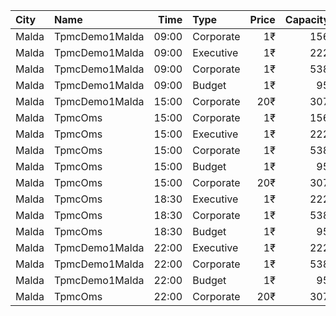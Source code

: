 | City  | Name           |  Time | Type      | Price | Capacity | Booked |
| :---- | :------------- | ----: | :-------- | ----: | -------: | -----: |
| Malda | TpmcDemo1Malda | 09:00 | Corporate |    1₹ |      156 |     26 |
| Malda | TpmcDemo1Malda | 09:00 | Executive |    1₹ |      222 |    143 |
| Malda | TpmcDemo1Malda | 09:00 | Corporate |    1₹ |      538 |    100 |
| Malda | TpmcDemo1Malda | 09:00 | Budget    |    1₹ |       95 |     32 |
| Malda | TpmcDemo1Malda | 15:00 | Corporate |   20₹ |      307 |     69 |
| Malda | TpmcOms        | 15:00 | Corporate |    1₹ |      156 |     26 |
| Malda | TpmcOms        | 15:00 | Executive |    1₹ |      222 |    143 |
| Malda | TpmcOms        | 15:00 | Corporate |    1₹ |      538 |    100 |
| Malda | TpmcOms        | 15:00 | Budget    |    1₹ |       95 |     32 |
| Malda | TpmcOms        | 15:00 | Corporate |   20₹ |      307 |     69 |
| Malda | TpmcOms        | 18:30 | Executive |    1₹ |      222 |    143 |
| Malda | TpmcOms        | 18:30 | Corporate |    1₹ |      538 |    100 |
| Malda | TpmcOms        | 18:30 | Budget    |    1₹ |       95 |     32 |
| Malda | TpmcDemo1Malda | 22:00 | Executive |    1₹ |      222 |    143 |
| Malda | TpmcDemo1Malda | 22:00 | Corporate |    1₹ |      538 |    100 |
| Malda | TpmcDemo1Malda | 22:00 | Budget    |    1₹ |       95 |     32 |
| Malda | TpmcOms        | 22:00 | Corporate |   20₹ |      307 |     69 |